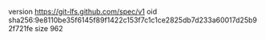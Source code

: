 version https://git-lfs.github.com/spec/v1
oid sha256:9e8110be35f6145f89f1422c153f7c1c1ce2825db7d233a60017d25b92f721fe
size 962

